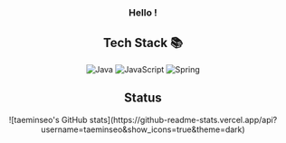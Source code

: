 <div align =center>
<h3> Hello ! </h3>

<h2> Tech Stack 📚 </h2>
  
![Java](https://img.shields.io/badge/-JAVA-007396?style=for-the-badge&logo=Java&logoColor=black)
![JavaScript](https://img.shields.io/badge/-JavaScript-%23F7DF1C?style=for-the-badge&logo=javascript&logoColor=000000&labelColor=%23F7DF1C&color=%23FFCE5A)
![Spring](https://img.shields.io/badge/Spring-6DB33F?style=for-the-badge&logo=Spring&logoColor=white)
  
  
</div>

<div align=center>
<h2> Status </h2>
![taeminseo's GitHub stats](https://github-readme-stats.vercel.app/api?username=taeminseo&show_icons=true&theme=dark)

</div>
